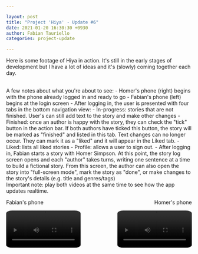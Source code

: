 ```yaml
---

layout: post
title: "Project 'Hiya' - Update #6"
date: 2021-01-20 16:30:30 +0930
author: Fabian Tauriello
categories: project-update

---
```


Here is some footage of Hiya in action. It's still in the early stages of development but I have a lot of ideas and it's (slowly) coming together each day. 

<br>
A few notes about what you're about to see:
- Homer's phone (right) begins with the phone already logged in and ready to go
- Fabian's phone (left) begins at the login screen
- After logging in, the user is presented with four tabs in the bottom navigation view: 
    - In-progress: stories that are not finished. User's can still add text to the story and make other changes
    - Finished: once an author is happy with the story, they can check the "tick" button in the action bar. If both authors have ticked this button, the story will be marked as "finished" and listed in this tab. Text changes can no longer occur. They can mark it as a "liked" and it will appear in the Liked tab.
    - Liked: lists all liked stories
    - Profile: allows a user to sign out.
- After logging in, Fabian starts a story with Homer Simpson. At this point, the story log screen opens and each "author" takes turns, writing one sentence at a time to build a fictional story. From this screen, the author can also open the story into "full-screen mode", mark the story as "done", or make changes to the story's details (e.g. title and genres/tags)

<br>
Important note: play both videos at the same time to see how the app updates realtime.

<br>

<span style="float: left;">Fabian's phone</span> 
<span style="float: right;">Homer's phone</span>
<br>
<div>
<video width="40%" style="border-radius: 8%; float: left; max-width: 560px !important;" controls>
  <source src="/videos/Xperia.mp4" type="video/mp4">
</video>
<video width="40%" style="border-radius: 8%; float: right; max-width: 560px !important;" controls>
  <source src="/videos/Pixel 3.mp4" type="video/mp4">
</video>
</div>